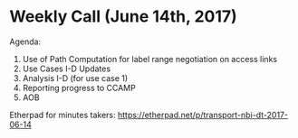 # Weekly Call (June 14th, 2017)

Agenda:
1) Use of Path Computation for label range negotiation on access links
2) Use Cases I-D Updates
3) Analysis I-D (for use case 1)
4) Reporting progress to CCAMP
5) AOB

Etherpad for minutes takers: https://etherpad.net/p/transport-nbi-dt-2017-06-14
